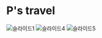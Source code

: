 # P's travel

![슬라이드1](https://user-images.githubusercontent.com/59801728/111664233-e9701800-8854-11eb-8458-6a8fef17b4c4.PNG)
![슬라이드4](https://user-images.githubusercontent.com/59801728/111664244-ec6b0880-8854-11eb-97f2-ff435abbf3f8.PNG)
![슬라이드5](https://user-images.githubusercontent.com/59801728/111664253-ed9c3580-8854-11eb-9e93-19982888d351.PNG)
